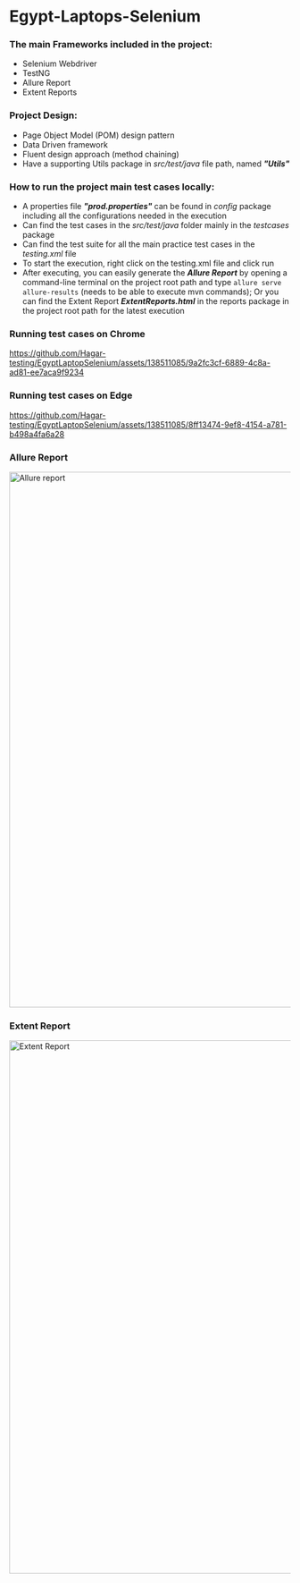 # Egypt-Laptops-Selenium

### The main Frameworks included in the project:
* Selenium Webdriver
* TestNG
* Allure Report
* Extent Reports

### Project Design:
* Page Object Model (POM) design pattern
* Data Driven framework
* Fluent design approach (method chaining)
* Have a supporting Utils package in *src/test/java* file path, named ***"Utils"*** 

### How to run the project main test cases locally:
* A properties file ***"prod.properties"*** can be found in *config* package including all the configurations needed in the execution
* Can find the test cases in the *src/test/java* folder mainly in the *testcases* package
* Can find the test suite for all the main practice test cases in the *testing.xml* file
* To start the execution, right click on the testing.xml file and click run
* After executing, you can easily generate the ***Allure Report*** by opening a command-line terminal on the project root path and type `allure serve allure-results` (needs to be able to execute mvn commands); Or you can find the Extent Report ***ExtentReports.html*** in the reports package in the project root path for the latest execution

### Running test cases on Chrome ###
https://github.com/Hagar-testing/EgyptLaptopSelenium/assets/138511085/9a2fc3cf-6889-4c8a-ad81-ee7aca9f9234

### Running test cases on Edge ###
https://github.com/Hagar-testing/EgyptLaptopSelenium/assets/138511085/8ff13474-9ef8-4154-a781-b498a4fa6a28

### Allure Report ##
<img width="958" alt="Allure report" src="https://github.com/Hagar-testing/EgyptLaptopSelenium/assets/138511085/f95e420a-8e94-48bb-b590-3f7b80757e80">

### Extent Report ##
<img width="954" alt="Extent Report" src="https://github.com/Hagar-testing/EgyptLaptopSelenium/assets/138511085/8bb10bd5-076f-43e2-8479-d03e14b91fa4">

